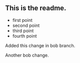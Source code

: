 ## This is the readme.

- first point
- second point
- third point
- fourth point

Added this change in bob branch.

Another bob change.
